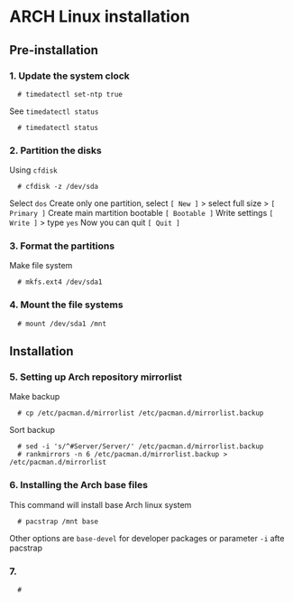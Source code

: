 # ARCH Linux installation 

## Pre-installation
### 1. Update the system clock
```
  # timedatectl set-ntp true
```
See `timedatectl status`
```
  # timedatectl status
```
### 2. Partition the disks 
Using `cfdisk`
```
  # cfdisk -z /dev/sda
```
Select `dos` 
Create only one partition, select
  `[ New ]` > select full size > `[ Primary ]`
  Create main martition bootable `[ Bootable ]`
  Write settings `[ Write ]` > type `yes`
  Now you can quit `[ Quit ]`
  
### 3. Format the partitions
Make file system
```
  # mkfs.ext4 /dev/sda1
```
### 4. Mount the file systems
```
  # mount /dev/sda1 /mnt
```
## Installation
### 5. Setting up Arch repository mirrorlist
Make backup
```
  # cp /etc/pacman.d/mirrorlist /etc/pacman.d/mirrorlist.backup
```
Sort backup
```
  # sed -i 's/^#Server/Server/' /etc/pacman.d/mirrorlist.backup
  # rankmirrors -n 6 /etc/pacman.d/mirrorlist.backup > /etc/pacman.d/mirrorlist
```
### 6. Installing the Arch base files
This command will install base Arch linux system
```
  # pacstrap /mnt base 
```
Other options are `base-devel` for developer packages or parameter `-i` afte pacstrap
### 7. 
```
  # 
```

